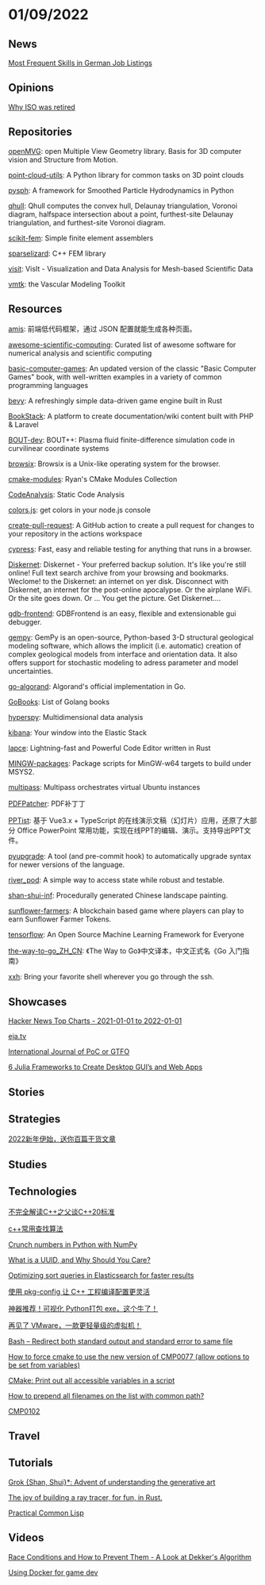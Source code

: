 # 01/09/2022

## News
[Most Frequent Skills in German Job Listings](https://pkdyn.mozello.site/blog/params/post/3910923/)

## Opinions
[Why ISO was retired](https://bkhome.org/news/202112/why-iso-was-retired.html)

## Repositories
[openMVG](https://github.com/openMVG/openMVG): open Multiple View Geometry library. Basis for 3D computer vision and Structure from Motion.

[point-cloud-utils](https://github.com/fwilliams/point-cloud-utils): A Python library for common tasks on 3D point clouds

[pysph](https://github.com/pypr/pysph): A framework for Smoothed Particle Hydrodynamics in Python

[qhull](https://github.com/qhull/qhull): Qhull computes the convex hull, Delaunay triangulation, Voronoi diagram, halfspace intersection about a point, furthest-site Delaunay triangulation, and furthest-site Voronoi diagram.

[scikit-fem](https://github.com/kinnala/scikit-fem): Simple finite element assemblers

[sparselizard](https://github.com/halbux/sparselizard): C++ FEM library

[visit](https://github.com/visit-dav/visit): VisIt - Visualization and Data Analysis for Mesh-based Scientific Data

[vmtk](https://github.com/vmtk/vmtk): the Vascular Modeling Toolkit

## Resources
[amis](https://github.com/baidu/amis): 前端低代码框架，通过 JSON 配置就能生成各种页面。

[awesome-scientific-computing](https://github.com/nschloe/awesome-scientific-computing): Curated list of awesome software for numerical analysis and scientific computing

[basic-computer-games](https://github.com/coding-horror/basic-computer-games): An updated version of the classic "Basic Computer Games" book, with well-written examples in a variety of common programming languages

[bevy](https://github.com/bevyengine/bevy): A refreshingly simple data-driven game engine built in Rust

[BookStack](https://github.com/BookStackApp/BookStack): A platform to create documentation/wiki content built with PHP & Laravel

[BOUT-dev](https://github.com/boutproject/BOUT-dev): BOUT++: Plasma fluid finite-difference simulation code in curvilinear coordinate systems

[browsix](https://github.com/plasma-umass/browsix): Browsix is a Unix-like operating system for the browser.

[cmake-modules](https://github.com/rpavlik/cmake-modules): Ryan's CMake Modules Collection

[CodeAnalysis](https://github.com/Tencent/CodeAnalysis): Static Code Analysis

[colors.js](https://github.com/Marak/colors.js): get colors in your node.js console

[create-pull-request](https://github.com/peter-evans/create-pull-request): A GitHub action to create a pull request for changes to your repository in the actions workspace

[cypress](https://github.com/cypress-io/cypress): Fast, easy and reliable testing for anything that runs in a browser.

[Diskernet](https://github.com/i5ik/Diskernet): Diskernet - Your preferred backup solution. It's like you're still online! Full text search archive from your browsing and bookmarks. Weclome! to the Diskernet: an internet on yer disk. Disconnect with Diskernet, an internet for the post-online apocalypse. Or the airplane WiFi. Or the site goes down. Or ... You get the picture. Get Diskernet.…

[gdb-frontend](https://github.com/rohanrhu/gdb-frontend): GDBFrontend is an easy, flexible and extensionable gui debugger.

[gempy](https://github.com/cgre-aachen/gempy): GemPy is an open-source, Python-based 3-D structural geological modeling software, which allows the implicit (i.e. automatic) creation of complex geological models from interface and orientation data. It also offers support for stochastic modeling to adress parameter and model uncertainties.

[go-algorand](https://github.com/algorand/go-algorand): Algorand's official implementation in Go.

[GoBooks](https://github.com/dariubs/GoBooks): List of Golang books

[hyperspy](https://github.com/hyperspy/hyperspy): Multidimensional data analysis

[kibana](https://github.com/elastic/kibana): Your window into the Elastic Stack

[lapce](https://github.com/lapce/lapce): Lightning-fast and Powerful Code Editor written in Rust

[MINGW-packages](https://github.com/msys2/MINGW-packages): Package scripts for MinGW-w64 targets to build under MSYS2.

[multipass](https://github.com/canonical/multipass): Multipass orchestrates virtual Ubuntu instances

[PDFPatcher](https://github.com/wmjordan/PDFPatcher): PDF补丁丁

[PPTist](https://github.com/pipipi-pikachu/PPTist): 基于 Vue3.x + TypeScript 的在线演示文稿（幻灯片）应用，还原了大部分 Office PowerPoint 常用功能，实现在线PPT的编辑、演示。支持导出PPT文件。

[pyupgrade](https://github.com/asottile/pyupgrade): A tool (and pre-commit hook) to automatically upgrade syntax for newer versions of the language.

[river_pod](https://github.com/rrousselGit/river_pod): A simple way to access state while robust and testable.

[shan-shui-inf](https://github.com/LingDong-/shan-shui-inf): Procedurally generated Chinese landscape painting.

[sunflower-farmers](https://github.com/sunflower-farmers/sunflower-farmers): A blockchain based game where players can play to earn Sunflower Farmer Tokens.

[tensorflow](https://github.com/tensorflow/tensorflow): An Open Source Machine Learning Framework for Everyone

[the-way-to-go_ZH_CN](https://github.com/unknwon/the-way-to-go_ZH_CN): 《The Way to Go》中文译本，中文正式名《Go 入门指南》

[xxh](https://github.com/xxh/xxh): Bring your favorite shell wherever you go through the ssh.

## Showcases
[Hacker News Top Charts - 2021-01-01 to 2022-01-01](https://hn-summary.github.io/2021.html)

[eja.tv](https://eja.tv/)

[International Journal of PoC or GTFO](https://evmn.github.io/post/2021-12-31-PoC-or-GTFO.html)

[6 Julia Frameworks to Create Desktop GUI’s and Web Apps](https://towardsdatascience.com/6-julia-frameworks-to-create-desktop-guis-and-web-apps-9ae1a941f115)

## Stories


## Strategies
[2022新年伊始，送你百篇干货文章](https://mp.weixin.qq.com/s/G8_SLCQtwzKEMM1rbCRqqw)

## Studies

## Technologies
[不完全解读C++之父谈C++20标准](https://juejin.cn/post/6947859497163423751)

[c++常用查找算法](https://juejin.cn/post/7017355551029870622)

[Crunch numbers in Python with NumPy](https://opensource.com/article/21/9/python-numpy)

[What is a UUID, and Why Should You Care?](https://www.cockroachlabs.com/blog/what-is-a-uuid/)

[Optimizing sort queries in Elasticsearch for faster results](https://www.elastic.co/blog/optimizing-sort-queries-in-elasticsearch-for-faster-results)

[使用 pkg-config 让 C++ 工程编译配置更灵活](https://juejin.cn/post/7015580917682929694)

[神器推荐！可视化 Python打包 exe，这个牛了！](https://segmentfault.com/a/1190000041243346)

[再见了 VMware，一款更轻量级的虚拟机！](https://mp.weixin.qq.com/s/ra_IlqZkvjnEZd5L8ZlDwg)

[Bash – Redirect both standard output and standard error to same file](https://linuxconfig.org/bash-redirect-both-standard-output-and-standard-error-to-same-file)

[How to force cmake to use the new version of CMP0077 (allow options to be set from variables)](https://stackoverflow.com/questions/66340703/how-to-force-cmake-to-use-the-new-version-of-cmp0077-allow-options-to-be-set-fr)

[CMake: Print out all accessible variables in a script](https://stackoverflow.com/questions/9298278/cmake-print-out-all-accessible-variables-in-a-script)


[How to prepend all filenames on the list with common path?](https://stackoverflow.com/questions/4346412/how-to-prepend-all-filenames-on-the-list-with-common-path)

[CMP0102](https://cmake.org/cmake/help/latest/policy/CMP0102.html)


## Travel

## Tutorials
[Grok {Shan, Shui}*: Advent of understanding the generative art](https://zverok.github.io/blog/2021-12-28-grok-shan-shui.html)

[The joy of building a ray tracer, for fun, in Rust.](https://blog.singleton.io/posts/2022-01-02-raytracing-with-rust/)

[Practical Common Lisp](https://gigamonkeys.com/book/)

## Videos
[Race Conditions and How to Prevent Them - A Look at Dekker's Algorithm](https://www.youtube.com/watch?v=MqnpIwN7dz0)

[Using Docker for game dev](https://www.youtube.com/watch?v=wpKbyCiz9uo)
